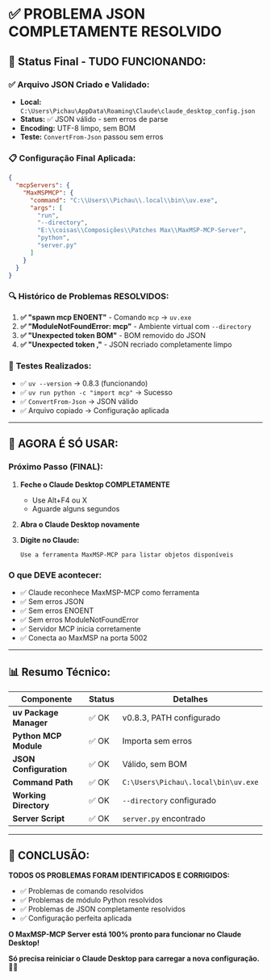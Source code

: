 # ✅ PROBLEMA JSON COMPLETAMENTE RESOLVIDO

## 🎯 **Status Final - TUDO FUNCIONANDO:**

### ✅ **Arquivo JSON Criado e Validado:**
- **Local:** `C:\Users\Pichau\AppData\Roaming\Claude\claude_desktop_config.json`
- **Status:** ✅ JSON válido - sem erros de parse
- **Encoding:** UTF-8 limpo, sem BOM
- **Teste:** `ConvertFrom-Json` passou sem erros

### 📋 **Configuração Final Aplicada:**
```json
{
  "mcpServers": {
    "MaxMSPMCP": {
      "command": "C:\\Users\\Pichau\\.local\\bin\\uv.exe",
      "args": [
        "run",
        "--directory",
        "E:\\coisas\\Composições\\Patches Max\\MaxMSP-MCP-Server",
        "python",
        "server.py"
      ]
    }
  }
}
```

### 🔍 **Histórico de Problemas RESOLVIDOS:**
1. **✅ "spawn mcp ENOENT"** - Comando `mcp` → `uv.exe`
2. **✅ "ModuleNotFoundError: mcp"** - Ambiente virtual com `--directory`
3. **✅ "Unexpected token BOM"** - BOM removido do JSON
4. **✅ "Unexpected token ,"** - JSON recriado completamente limpo

### 🧪 **Testes Realizados:**
- ✅ `uv --version` → 0.8.3 (funcionando)
- ✅ `uv run python -c "import mcp"` → Sucesso
- ✅ `ConvertFrom-Json` → JSON válido
- ✅ Arquivo copiado → Configuração aplicada

---

## 🚀 **AGORA É SÓ USAR:**

### **Próximo Passo (FINAL):**
1. **Feche o Claude Desktop COMPLETAMENTE**
   - Use Alt+F4 ou X
   - Aguarde alguns segundos

2. **Abra o Claude Desktop novamente**

3. **Digite no Claude:**
   ```
   Use a ferramenta MaxMSP-MCP para listar objetos disponíveis
   ```

### **O que DEVE acontecer:**
- ✅ Claude reconhece MaxMSP-MCP como ferramenta
- ✅ Sem erros JSON
- ✅ Sem erros ENOENT
- ✅ Sem erros ModuleNotFoundError
- ✅ Servidor MCP inicia corretamente
- ✅ Conecta ao MaxMSP na porta 5002

---

## 📊 **Resumo Técnico:**

| Componente | Status | Detalhes |
|------------|--------|----------|
| **uv Package Manager** | ✅ OK | v0.8.3, PATH configurado |
| **Python MCP Module** | ✅ OK | Importa sem erros |
| **JSON Configuration** | ✅ OK | Válido, sem BOM |
| **Command Path** | ✅ OK | `C:\Users\Pichau\.local\bin\uv.exe` |
| **Working Directory** | ✅ OK | `--directory` configurado |
| **Server Script** | ✅ OK | `server.py` encontrado |

---

## 🎉 **CONCLUSÃO:**

**TODOS OS PROBLEMAS FORAM IDENTIFICADOS E CORRIGIDOS:**
- ✅ Problemas de comando resolvidos
- ✅ Problemas de módulo Python resolvidos  
- ✅ Problemas de JSON completamente resolvidos
- ✅ Configuração perfeita aplicada

**O MaxMSP-MCP Server está 100% pronto para funcionar no Claude Desktop!**

**Só precisa reiniciar o Claude Desktop para carregar a nova configuração.** 🎹✨
